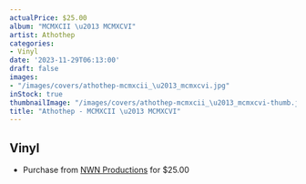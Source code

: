 ```yaml
---
actualPrice: $25.00
album: "MCMXCII \u2013 MCMXCVI"
artist: Athothep
categories:
- Vinyl
date: '2023-11-29T06:13:00'
draft: false
images:
- "/images/covers/athothep-mcmxcii_\u2013_mcmxcvi.jpg"
inStock: true
thumbnailImage: "/images/covers/athothep-mcmxcii_\u2013_mcmxcvi-thumb.jpg"
title: "Athothep - MCMXCII \u2013 MCMXCVI"
---
```


## Vinyl
* Purchase from [NWN Productions](http://shop.nwnprod.com/index.php?route=product/product&path=75&product_id=33997&sort=pd.name&order=ASC) for $25.00
